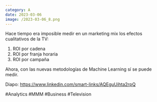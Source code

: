 ```yaml
--- 
category: A 
date: 2023-03-06 
image: /2023-03-06_8.png 
--- 
```


Hace tiempo era imposible medir en un marketing mix los efectos cualitativos de la TV:

1) ROI por cadena
2) ROI por franja horaria
3) ROI por campaña

Ahora, con las nuevas metodologías de Machine Learning sí se puede medir. 

Diapo: https://www.linkedin.com/smart-links/AQEguUihta2rpQ

#Analytics #MMM #Business #Television